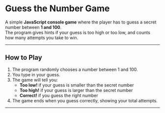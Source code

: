 # Guess the Number Game

A simple **JavaScript console game** where the player has to guess a secret number between **1 and 100**.  
The program gives hints if your guess is too high or too low, and counts how many attempts you take to win.

---

##  How to Play
1. The program randomly chooses a number between 1 and 100.
2. You type in your guess.
3. The game will tell you:
   -  **Too low!** if your guess is smaller than the secret number
   -  **Too high!** if your guess is larger than the secret number
   -  **Correct!** if you guess the right number
4. The game ends when you guess correctly, showing your total attempts.

---

